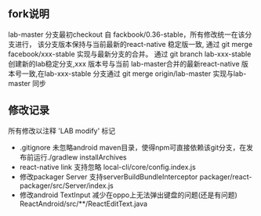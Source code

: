 ## fork说明
lab-master 分支最初checkout 自 fackbook/0.36-stable，所有修改统一在该分支进行，
该分支版本保持与当前最新的react-native 稳定版一致,
通过 git merge facebook/xxx-stable
实现与最新分支的合并。
通过 git branch lab-xxx-stable 创建新的lab稳定分支,xxx 版本号与当前
lab-master合并的最新react-native 版本号一致,在lab-xxx-stable 分支通过
git merge origin/lab-master 实现与lab-master 同步

## 修改记录
所有修改以注释 'LAB modify'  标记
* .gitignore
未忽略android maven目录，使得npm可直接依赖该git分支，在发布前运行./gradlew installArchives
* react-native link 支持忽略 local-cli/core/config.index.js
* 修改packager Server 支持serverBuildBundleInterceptor  packager/react-packager/src/Server/index.js
* 修改android TextInput 减少在oppo上无法弹出键盘的问题(还是有问题) ReactAndroid/src/**/ReactEditText.java
